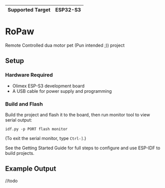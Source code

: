 | Supported Target  | ESP32-S3 |
| ----------------- | -------- |

# RoPaw

Remote Controlled dua motor pet (Pun intended ;)) project 

## Setup

### Hardware Required

* Olimex ESP-S3 development board
* A USB cable for power supply and programming

### Build and Flash

Build the project and flash it to the board, then run monitor tool to view serial output:

```
idf.py -p PORT flash monitor
```

(To exit the serial monitor, type ``Ctrl-]``.)

See the Getting Started Guide for full steps to configure and use ESP-IDF to build projects.

## Example Output

//todo
